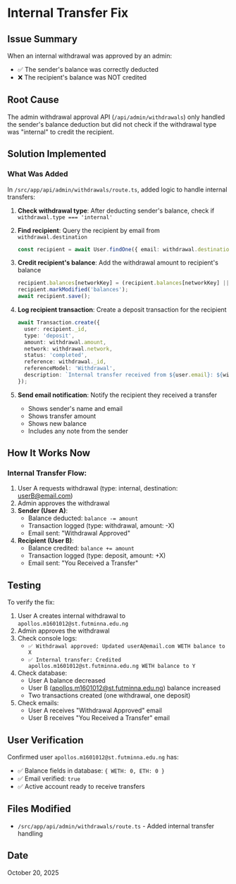 # Internal Transfer Fix

## Issue Summary
When an internal withdrawal was approved by an admin:
- ✅ The sender's balance was correctly deducted
- ❌ The recipient's balance was NOT credited

## Root Cause
The admin withdrawal approval API (`/api/admin/withdrawals`) only handled the sender's balance deduction but did not check if the withdrawal type was "internal" to credit the recipient.

## Solution Implemented

### What Was Added
In `/src/app/api/admin/withdrawals/route.ts`, added logic to handle internal transfers:

1. **Check withdrawal type**: After deducting sender's balance, check if `withdrawal.type === 'internal'`

2. **Find recipient**: Query the recipient by email from `withdrawal.destination`
   ```typescript
   const recipient = await User.findOne({ email: withdrawal.destination });
   ```

3. **Credit recipient's balance**: Add the withdrawal amount to recipient's balance
   ```typescript
   recipient.balances[networkKey] = (recipient.balances[networkKey] || 0) + withdrawal.amount;
   recipient.markModified('balances');
   await recipient.save();
   ```

4. **Log recipient transaction**: Create a deposit transaction for the recipient
   ```typescript
   await Transaction.create({
     user: recipient._id,
     type: 'deposit',
     amount: withdrawal.amount,
     network: withdrawal.network,
     status: 'completed',
     reference: withdrawal._id,
     referenceModel: 'Withdrawal',
     description: `Internal transfer received from ${user.email}: ${withdrawal.amount} ${withdrawal.network}`,
   });
   ```

5. **Send email notification**: Notify the recipient they received a transfer
   - Shows sender's name and email
   - Shows transfer amount
   - Shows new balance
   - Includes any note from the sender

## How It Works Now

### Internal Transfer Flow:
1. User A requests withdrawal (type: internal, destination: userB@email.com)
2. Admin approves the withdrawal
3. **Sender (User A)**:
   - Balance deducted: `balance -= amount`
   - Transaction logged (type: withdrawal, amount: -X)
   - Email sent: "Withdrawal Approved"
4. **Recipient (User B)**:
   - Balance credited: `balance += amount`
   - Transaction logged (type: deposit, amount: +X)
   - Email sent: "You Received a Transfer"

## Testing
To verify the fix:
1. User A creates internal withdrawal to `apollos.m1601012@st.futminna.edu.ng`
2. Admin approves the withdrawal
3. Check console logs:
   - `✅ Withdrawal approved: Updated userA@email.com WETH balance to X`
   - `✅ Internal transfer: Credited apollos.m1601012@st.futminna.edu.ng WETH balance to Y`
4. Check database:
   - User A balance decreased
   - User B (apollos.m1601012@st.futminna.edu.ng) balance increased
   - Two transactions created (one withdrawal, one deposit)
5. Check emails:
   - User A receives "Withdrawal Approved" email
   - User B receives "You Received a Transfer" email

## User Verification
Confirmed user `apollos.m1601012@st.futminna.edu.ng` has:
- ✅ Balance fields in database: `{ WETH: 0, ETH: 0 }`
- ✅ Email verified: `true`
- ✅ Active account ready to receive transfers

## Files Modified
- `/src/app/api/admin/withdrawals/route.ts` - Added internal transfer handling

## Date
October 20, 2025
